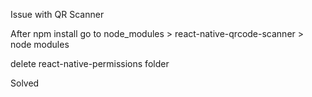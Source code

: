 Issue with QR Scanner

After npm install
go to node_modules > react-native-qrcode-scanner > node modules

delete react-native-permissions folder

Solved